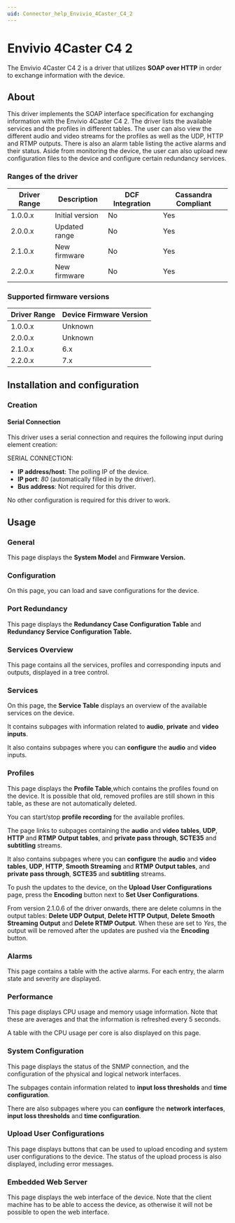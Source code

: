 ```yaml
---
uid: Connector_help_Envivio_4Caster_C4_2
---
```


# Envivio 4Caster C4 2

The Envivio 4Caster C4 2 is a driver that utilizes **SOAP over HTTP** in order to exchange information with the device.

## About

This driver implements the SOAP interface specification for exchanging information with the Envivio 4Caster C4 2. The driver lists the available services and the profiles in different tables. The user can also view the different audio and video streams for the profiles as well as the UDP, HTTP and RTMP outputs. There is also an alarm table listing the active alarms and their status. Aside from monitoring the device, the user can also upload new configuration files to the device and configure certain redundancy services.

### Ranges of the driver

| **Driver Range** | **Description** | **DCF Integration** | **Cassandra Compliant** |
|------------------|-----------------|---------------------|-------------------------|
| 1.0.0.x          | Initial version | No                  | Yes                     |
| 2.0.0.x          | Updated range   | No                  | Yes                     |
| 2.1.0.x          | New firmware    | No                  | Yes                     |
| 2.2.0.x          | New firmware    | No                  | Yes                     |

### Supported firmware versions

| **Driver Range** | **Device Firmware Version** |
|------------------|-----------------------------|
| 1.0.0.x          | Unknown                     |
| 2.0.0.x          | Unknown                     |
| 2.1.0.x          | 6.x                         |
| 2.2.0.x          | 7.x                         |

## Installation and configuration

### Creation

#### Serial Connection

This driver uses a serial connection and requires the following input during element creation:

SERIAL CONNECTION:

- **IP address/host**: The polling IP of the device.
- **IP port**: *80* (automatically filled in by the driver).
- **Bus address**: Not required for this driver.

No other configuration is required for this driver to work.

## Usage

### General

This page displays the **System Model** and **Firmware Version.**

### Configuration

On this page, you can load and save configurations for the device.

### Port Redundancy

This page displays the **Redundancy Case Configuration Table** and **Redundancy Service Configuration Table.**

### Services Overview

This page contains all the services, profiles and corresponding inputs and outputs, displayed in a tree control.

### Services

On this page, the **Service Table** displays an overview of the available services on the device.

It contains subpages with information related to **audio**, **private** and **video inputs**.

It also contains subpages where you can **configure** the **audio** and **video** inputs.

### Profiles

This page displays the **Profile Table**,which contains the profiles found on the device. It is possible that old, removed profiles are still shown in this table, as these are not automatically deleted.

You can start/stop **profile recording** for the available profiles.

The page links to subpages containing the **audio** and **video** **tables**, **UDP**, **HTTP** and **RTMP** **Output tables**, and **private pass through**, **SCTE35** and **subtitling** streams.

It also contains subpages where you can **configure** the **audio** and **video** **tables**, **UDP**, **HTTP**, **Smooth Streaming** and **RTMP** **Output tables**, and **private pass through**, **SCTE35** and **subtitling** streams.

To push the updates to the device, on the **Upload User Configurations** page, press the **Encoding** button next to **Set User Configurations**.

From version 2.1.0.6 of the driver onwards, there are delete columns in the output tables: **Delete UDP Output**, **Delete HTTP Output**, **Delete Smooth Streaming Output** and **Delete RTMP Output**. When these are set to *Yes*, the output will be removed after the updates are pushed via the **Encoding** button.

### Alarms

This page contains a table with the active alarms. For each entry, the alarm state and severity are displayed.

### Performance

This page displays CPU usage and memory usage information. Note that these are averages and that the information is refreshed every 5 seconds.

A table with the CPU usage per core is also displayed on this page.

### System Configuration

This page displays the status of the SNMP connection, and the configuration of the physical and logical network interfaces.

The subpages contain information related to **input loss thresholds** and **time configuration**.

There are also subpages where you can **configure** the **network interfaces**, **input loss thresholds** and **time configuration**.

### Upload User Configurations

This page displays buttons that can be used to upload encoding and system user configurations to the device. The status of the upload process is also displayed, including error messages.

### Embedded Web Server

This page displays the web interface of the device. Note that the client machine has to be able to access the device, as otherwise it will not be possible to open the web interface.
